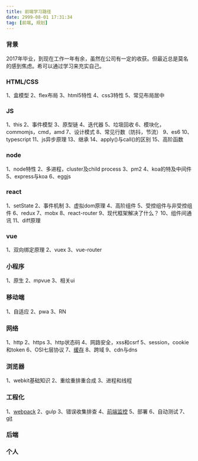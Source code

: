 ```yaml
---
title: 前端学习路径
date: 2999-08-01 17:31:34
tag: [前端, 规划]
---
```


### 背景
2017年毕业，到现在工作一年有余，虽然在公司有一定的收获。但最近总是莫名的感到焦虑。希可以通过学习来充实自己。
<!-- more -->

### HTML/CSS
1、盒模型
2、flex布局
3、html5特性
4、css3特性
5、常见布局居中

### JS
1、this
2、事件模型
3、原型链
4、迭代器
5、垃圾回收
6、模块化，commomjs，cmd，amd
7、设计模式
8、常见行数（防抖，节流）
9、es6
10、typescript
11、js异步原理
13、继承
14、apply()与call()的区别
15、高阶函数
### node
1、node特性
2、多进程，cluster及child process
3、pm2
4、koa的特及中间件
5、express与koa
6、eggjs

### react
1、setState
2、事件机制
3、虚拟dom原理
4、高阶组件
5、受控组件与非受控组件
6、redux
7、mobx
8、react-router
9、现代框架解决了什么？
10、组件间通讯
11、diff原理

### vue
1、双向绑定原理
2、vuex
3、vue-router
### 小程序
1、原生
2、mpvue
3、相关ui

### 移动端
1、自适应
2、pwa
3、RN

### 网络
1、http
2、https
3、http状态码
4、网路安全，xss和csrf
5、session，cookie和token
6、OSI七层协议
7、[缓存](/tags/缓存/)
8、跨域
9、cdn与dns
### 浏览器
1、webkit基础知识
2、重绘重排重合成
3、进程和线程
### 工程化
1、[webpack](/tags/webpack/)
2、gulp
3、错误收集排查
4、[前端监控](/tags/异常监控/)
5、部署
6、自动测试
7、[git](/tags/git/)
### 后端

### 个人

